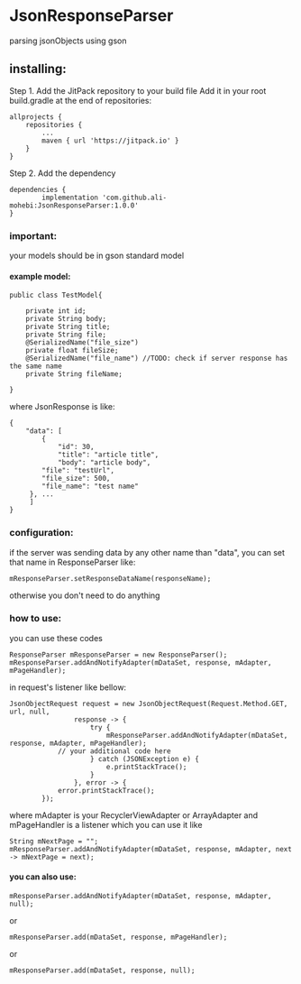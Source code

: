 # JsonResponseParser
parsing jsonObjects using gson

## installing:

Step 1. Add the JitPack repository to your build file
Add it in your root build.gradle at the end of repositories:

	allprojects {
		repositories {
			...
			maven { url 'https://jitpack.io' }
		}
	}
Step 2. Add the dependency

	dependencies {
	        implementation 'com.github.ali-mohebi:JsonResponseParser:1.0.0'
	}
  
  
### important: 

your models should be in gson standard model

#### example model:

```
public class TestModel{

    private int id;
    private String body;
    private String title;
    private String file;
    @SerializedName("file_size")
    private float fileSize;
    @SerializedName("file_name") //TODO: check if server response has the same name
    private String fileName;
    
}

```

where JsonResponse is like:

```
{
    "data": [
        {
            "id": 30,
            "title": "article title",
            "body": "article body",
	    "file": "testUrl",
	    "file_size": 500,
	    "file_name": "test name"
	 }, ...
     ]
}
```

### configuration:

if the server was sending data by any other name than "data", you can set that name in ResponseParser like:

```
mResponseParser.setResponseDataName(responseName);
```

otherwise you don't need to do anything

	
### how to use:

you can use these codes

```
ResponseParser mResponseParser = new ResponseParser();
mResponseParser.addAndNotifyAdapter(mDataSet, response, mAdapter, mPageHandler);
```


in request's listener like bellow:

```
JsonObjectRequest request = new JsonObjectRequest(Request.Method.GET, url, null,
                response -> {
                    try {
                        mResponseParser.addAndNotifyAdapter(mDataSet, response, mAdapter, mPageHandler);
			// your additional code here
                    } catch (JSONException e) {
                        e.printStackTrace();
                    }
                }, error -> {
			error.printStackTrace();
        });
```

where mAdapter is your RecyclerViewAdapter or ArrayAdapter
and mPageHandler is a listener which you can use it like

```
String mNextPage = "";
mResponseParser.addAndNotifyAdapter(mDataSet, response, mAdapter, next -> mNextPage = next);
```

#### you can also use:

```
mResponseParser.addAndNotifyAdapter(mDataSet, response, mAdapter, null);
```

or

```
mResponseParser.add(mDataSet, response, mPageHandler);
```

or

```
mResponseParser.add(mDataSet, response, null);
```
